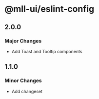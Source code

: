# @mll-ui/eslint-config

## 2.0.0

### Major Changes

- Add Toast and Tooltip components

## 1.1.0

### Minor Changes

- Add changeset
